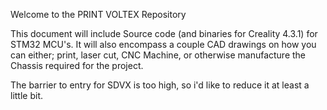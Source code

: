 Welcome to the PRINT VOLTEX Repository

This document will include Source code (and binaries for Creality 4.3.1) for STM32 MCU's.
It will also encompass a couple CAD drawings on how you can either; print, laser cut, 
CNC Machine, or otherwise manufacture the Chassis required for the project.

The barrier to entry for SDVX is too high, so i'd like to reduce it at least a little bit.
